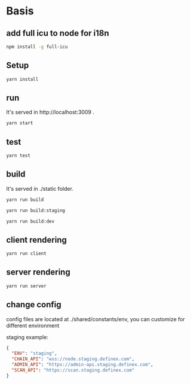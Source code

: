 # Basis

## add full icu to node for i18n
```sh
npm install -g full-icu
```

## Setup
```sh
yarn install
```

## run
It's served in http://localhost:3009 .
```sh
yarn start
```

## test
```sh
yarn test
```

## build
It's served in ./static folder.
```sh
yarn run build
```
```sh
yarn run build:staging
```
```sh
yarn run build:dev
```

## client rendering
```sh
yarn run client
```

## server rendering
```sh
yarn run server
```

## change config
config files are located at ./shared/constants/env, you can customize for different environment

staging example:

```json
{
  "ENV": "staging",
  "CHAIN_API": "wss://node.staging.definex.com",
  "ADMIN_API": "https://admin-api.staging.definex.com",
  "SCAN_API": "https://scan.staging.definex.com"
}
```
